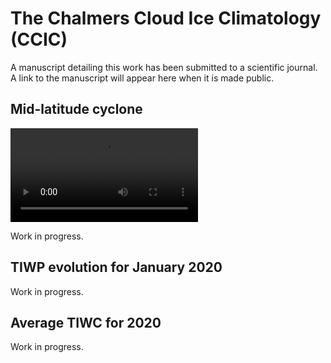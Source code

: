 # The Chalmers Cloud Ice Climatology (CCIC)

A manuscript detailing this work has been submitted to a scientific journal. A link to the manuscript will appear here when it is made public.

## Mid-latitude cyclone

<video controls>
  <source src="http://spfrnd.de/presentations/srs/mlc_log.mp4" type="video/mp4">
</video>

Work in progress.

## TIWP evolution for January 2020

Work in progress.

## Average TIWC for 2020

Work in progress.